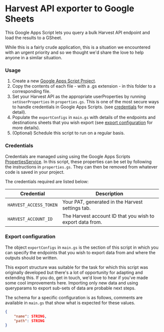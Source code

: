 # Harvest API exporter to Google Sheets

This Google Apps Script lets you query a bulk Harvest API endpoint and load the results to a GSheet.

While this is a fairly crude application, this is a situation we encountered with an urgent priority
and so we thought we'd share the love to help anyone in a similar situation.



### Usage

1. Create a new [Google Apps Script Project](https://script.google.com/home).
2. Copy the contents of each file - with a .gs extension - in this folder to a corresponding file.
3. Set your Harvest API  as the appropriate userProperties by running `setUserProperties` in 
`properties.gs`. This is one of the most secure ways to handle credentials in Google Apps Scripts.
(see [credentials](#credentials) for more detail).
4. Populate the `exportConfigs` in `main.gs` with details of the endpoints and destinations sheets 
that you wish export (see [export configuration](#export-configuration) for more details).
5. (Optional) Schedule this script to run on a regular basis.



### Credentials

Credentials are managed using using the Google Apps Scripts 
[PropertiesService](https://developers.google.com/apps-script/reference/properties). In this script,
these properties can be set by following the instructions in `properties.gs`. They can then be 
removed from whatever code is saved in your project.

The credentials required are listed below:

Credential                  | Description
----------------------------| -------------------------------------------------------------------------
`HARVEST_ACCESS_TOKEN`      | Your PAT, generated in the Harvest settings tab.
`HARVEST_ACCOUNT_ID`        | The Harvest account ID that you wish to export data from.



### Export configuration 

The object `exportConfigs` in `main.gs` is the section of this script in which you can specify the
endpoints that you wish to export data from and where the outputs should be written.

This export structure was suitable for the task for which this script was originally developed but 
there's a lot of opportunity for adapting and extending this. If you do, get in touch, we'd love to
hear if you've made some cool improvements here. Importing only new data and using queryparams to
export sub-sets of data are probable next steps.

The schema for a specific configuration is as follows, comments are available in `main.gs` that show
what is expected for these values.

```json
{
    "name": STRING,
    "path": STRING
}
```
